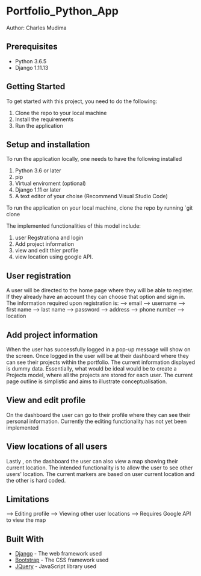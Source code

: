 # Portfolio_Python_App
Author: Charles Mudima

## Prerequisites
* Python 3.6.5
* Django 1.11.13

## Getting Started
To get started with this project, you need to do the following:
1. Clone the repo to your local machine
2. Install the requirements
3. Run the application

## Setup and installation
To run the application locally, one needs to have the following installed
1. Python 3.6 or later
2. pip
3. Virtual enviroment (optional)
4. Django 1.11 or later
5. A text editor of your choise (Recommend Visual Studio Code)

To run the application on your local machine, clone the repo by running `git clone

The implemented functionalities of this model include:
1. user Regstrationa and login
2. Add project information
3. view and edit thier profile 
4. view location using google API.

## User registration
A user will be directed to the home page where they will be able to register.
If they already have an account they can choose that option and sign in.
The information required upon registration is:
--> email
--> username
--> first name
--> last name
--> password
--> address
--> phone number 
--> location

## Add project information
When the user has successfully logged in a pop-up message will show on the screen. 
Once logged in the user will be at their dashboard where they can see their projects within the portfolio.
The current information displayed is dummy data. Essentially, what would be ideal would be to create a Projects model, where
all the projects are stored for each user. The current page outline is simplistic and aims to illustrate conceptualisation.

## View and edit profile
On the dashboard the user can go to their profile where they can see their personal information. Currently the editing functionality has not yet been implemented 

## View locations of all users
Lastly , on the dashboard the user can also view a map showing their current location. The intended functionality is to allow the user to see other users' location. The current markers are based on user current location and the other is hard coded.

## Limitations 
--> Editing profile
--> Viewing other user locations
--> Requires Google API to view the map 

## Built With

* [Django](https://www.djangoproject.com/) - The web framework used
* [Bootstrap](https://getbootstrap.com/) - The CSS framework used
* [JQuery](https://jquery.com/) - JavaScript library used
